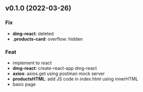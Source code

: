 ## v0.1.0 (2022-03-26)

### Fix

- **dmg-react**: deleted
- **.products-card**: overflow: hidden

### Feat

- implement to react
- **dmg-react**: create-react-app dmg-react
- **axios**: axios.get using postman mock server
- **productsHTML**: add JS code in index.html using innerHTML
- basic page

